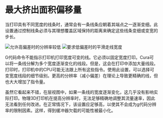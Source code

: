最大挤出面积偏移量
====
当打印具有不同宽度的线条时，通常会有一条线条应朝着其端点之一逐渐变细。此设置通过控制线条必须与其理想覆盖区域保持的距离来确定这些线条变细或变宽的步长。

<!--screenshot {
"image_path": "meshfix_maximum_extrusion_area_deviation_high.png",
"models": [{"script": "twisted_triangular_hole.scad"}],
"camera_position": [0, 0, 60],
"settings": {
	"meshfix_maximum_resolution": 0.5,
	"meshfix_maximum_extrusion_area_deviation": 2000
},
"colour_scheme": "line_width",
"colours": 128
}-->
<!--screenshot {
"image_path": "meshfix_maximum_extrusion_area_deviation_low.png",
"models": [{"script": "twisted_triangular_hole.scad"}],
"camera_position": [0, 0, 60],
"settings": {
	"meshfix_maximum_resolution": 0.05,
	"meshfix_maximum_extrusion_area_deviation": 20
},
"colour_scheme": "line_width",
"colours": 128
}-->
![允许高偏差时的分辨率较低](../images/meshfix_maximum_extrusion_area_deviation_high.png)
![要求低偏差时的平滑走线宽度](../images/meshfix_maximum_extrusion_area_deviation_low.png)

G代码命令不能指示打印机打印宽度可变的线。它必须以固定宽度打印。Cura可以将一条线分解为多个宽度逐渐变化的线段。但是，这会在打印中添加大量线段。打印时，打印机中的CPU可能无法跟上所有这些指令。使用此设置，可以选择可变宽度线段的细节级别。更高的分辨率（减小偏差）在理论上导致更精确的线，但也大大增加了指令量。

虽然它看起来不错，在层视图中，如果一条线的宽度逐渐变化，这几乎没有影响实际打印。物理3D打印机在提高分辨率时，无法足够精确地调整其流量速率，因此无法看到任何改进。在正常情况下，该设置应足够高，以使其不会成为g代码分辨率的限制因素。这样，得到缓冲器欠载的可能性被最小化。
